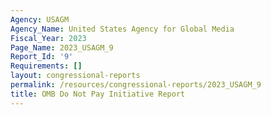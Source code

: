 ```yaml
---
Agency: USAGM
Agency_Name: United States Agency for Global Media
Fiscal_Year: 2023
Page_Name: 2023_USAGM_9
Report_Id: '9'
Requirements: []
layout: congressional-reports
permalink: /resources/congressional-reports/2023_USAGM_9
title: OMB Do Not Pay Initiative Report
---
```

